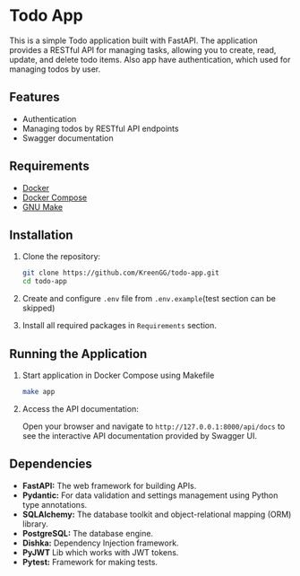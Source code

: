 # Todo App

This is a simple Todo application built with FastAPI. The application provides a RESTful API for managing tasks, allowing you to create, read, update, and delete todo items. Also app have authentication, which used for managing todos by user.

## Features

- Authentication
- Managing todos by RESTful API endpoints
- Swagger documentation

## Requirements

-   [Docker](https://www.docker.com/get-started)
-   [Docker Compose](https://docs.docker.com/compose/install/)
-   [GNU Make](https://www.gnu.org/software/make/)


## Installation

1. Clone the repository:

   ```bash
   git clone https://github.com/KreenGG/todo-app.git
   cd todo-app
   ```
2. Create and configure `.env` file from `.env.example`(test section can be skipped)
3. Install all required packages in `Requirements` section.

## Running the Application

1. Start application in Docker Compose using Makefile

   ```bash
   make app
   ```

2. Access the API documentation:

   Open your browser and navigate to `http://127.0.0.1:8000/api/docs` to see the interactive API documentation provided by Swagger UI.


## Dependencies

- **FastAPI:** The web framework for building APIs.
- **Pydantic:** For data validation and settings management using Python type annotations.
- **SQLAlchemy:** The database toolkit and object-relational mapping (ORM) library.
- **PostgreSQL:** The database engine.
- **Dishka:** Dependency Injection framework.
- **PyJWT** Lib which works with JWT tokens.
- **Pytest:** Framework for making tests.
